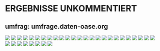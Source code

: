 # ERGEBNISSE UNKOMMENTIERT
## umfrag: umfrage.daten-oase.org

![](results/1_absolut.png)
![](results/2_absolut.png)
![](results/3_absolut.png)
![](results/4_absolut.png)
![](results/5_absolut.png)
![](results/6_absolut.png)
![](results/7_absolut.png)
![](results/8_absolut.png)
![](results/10_absolut.png)
![](results/11_absolut.png)
![](results/12_absolut.png)
![](results/13_absolut.png)
![](results/14_absolut.png)
![](results/15_absolut.png)
![](results/17_absolut.png)
![](results/17_absolut.png)
![](results/18_absolut.png)
![](results/19_absolut.png)
![](results/20_absolut.png)
![](results/21_absolut.png)
![](results/22_absolut.png)
![](results/23_absolut.png)
![](results/24_absolut.png)
![](results/25_absolut.png)
![](results/27_absolut.png)
![](results/28_absolut.png)
![](results/29_absolut.png)
![](results/30_absolut.png)
![](results/33_absolut.png)
![](results/34_absolut.png)
![](results/35_absolut.png)
![](results/36_absolut.png)
![](results/age.png)
